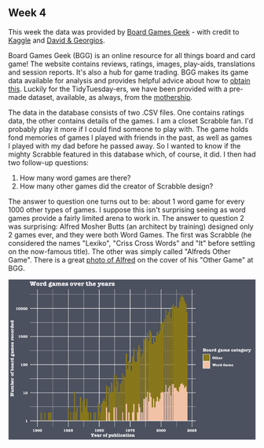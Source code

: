 ## Week 4

This week the data was provided by [Board Games Geek](https://www.boardgamegeek.com/) - with credit to [Kaggle](https://www.kaggle.com/jvanelteren/boardgamegeek-reviews/version/3?select=2022-01-08.csv) and [David & Georgios](https://github.com/rfordatascience/tidytuesday/issues/382#issuecomment-1020305849).

Board Games Geek (BGG) is an online resource for all things board and card game! The website contains reviews, ratings, images, play-aids, translations and session reports. It's also a hub for game trading. BGG makes its game data available for analysis and provides helpful advice about how to [obtain this](https://boardgamegeek.com/wiki/page/Data_Mining#). Luckily for the TidyTuesday-ers, we have been provided with a pre-made dataset, available, as always, from the [mothership](https://github.com/rfordatascience/tidytuesday/blob/master/data/2022/2022-01-25/readme.md).

The data in the database consists of two .CSV files. One contains ratings data, the other contains details of the games. I am a closet Scrabble fan. I'd probably play it more if I could find someone to play with. The game holds fond memories of games I played with friends in the past, as well as games I played with my dad before he passed away. So I wanted to know if the mighty Scrabble featured in this database which, of course, it did. I then had two follow-up questions: 

1. How many word games are there?
2. How many other games did the creator of Scrabble design?

The answer to question one turns out to be: about 1 word game for every 1000 other types of games. I suppose this isn't surprising seeing as word games provide a fairly limited arena to work in. The answer to question 2 was surprising: Alfred Mosher Butts (an architect by training) designed only 2 games ever, and they were both Word Games. The first was Scrabble (he considered the names "Lexiko", "Criss Cross Words" and "It" before settling on the now-famous title). The other was simply called "Alfreds Other Game". There is a great [photo of Alfred](https://boardgamegeek.com/image/422606/alfreds-other-game) on the cover of his "Other Game" at BGG. 

![A bar graph showing the number of word games per year in one colour, with the total number of board games in another colour stacked on top of it to form a single bar per year. The number of word games increase from nothing in the early 1900's to roughly 10 per year from around 1980 to 2020. The number of other games increase from around 10 in 1950 to over 1000 in 1980 and currently at 10000.](https://github.com/PlantsGenesBugs/TidyTuesday/blob/main/2022/week4/BoardGames.png)
